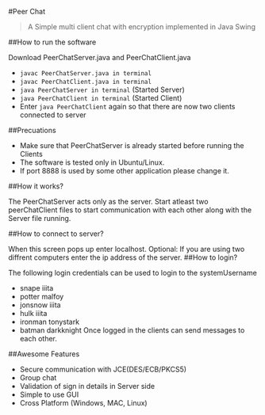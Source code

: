 #Peer Chat
> A Simple multi client chat with encryption implemented in Java Swing

##How to run the software

Download PeerChatServer.java and PeerChatClient.java
* `javac PeerChatServer.java in terminal`
* `javac PeerChatClient.java in terminal`
* `java PeerChatServer in terminal` (Started Server)
* `java PeerChatClient in terminal` (Started Client)
* Enter `java PeerChatClient` again so that there are now two clients connected to
server

##Precuations

* Make sure that PeerChatServer is already started before running the Clients
* The software is tested only in Ubuntu/Linux.
* If port 8888 is used by some other application please change it.

##How it works?

The PeerChatServer acts only as the server. Start atleast two peerChatClient files to
start communication with each other along with the Server file running.

##How to connect to server?

When this screen pops up enter localhost.
Optional: If you are using two diffrent computers enter the ip address of the server.
##How to login?

The following login credentials can be used to login to the systemUsername

* snape iiita
* potter malfoy
* jonsnow iiita
* hulk iiita
* ironman tonystark
* batman darkknight
Once logged in the clients can send messages to each other.

##Awesome Features
* Secure communication with JCE(DES/ECB/PKCS5)
* Group chat
* Validation of sign in details in Server side
* Simple to use GUI
* Cross Platform (Windows, MAC, Linux)
